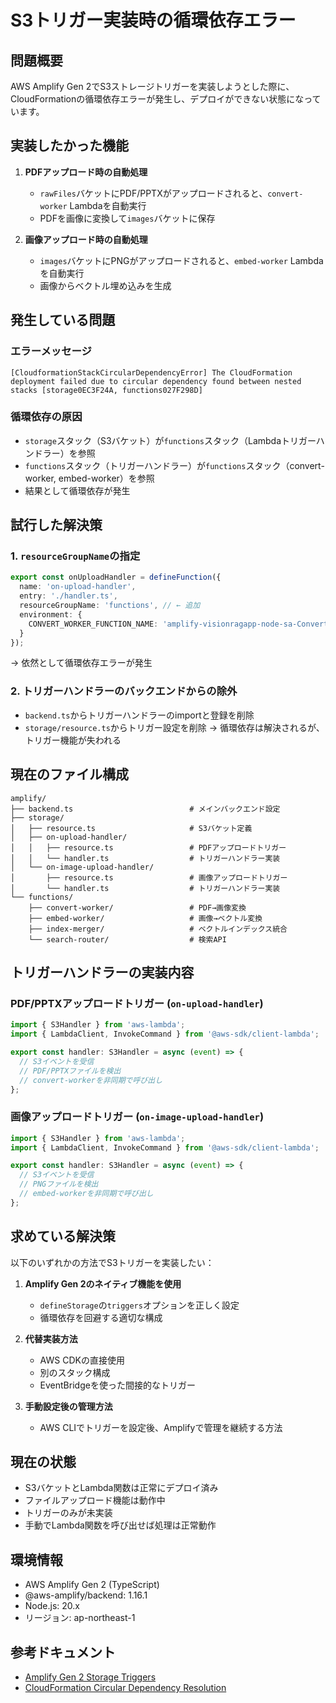 # S3トリガー実装時の循環依存エラー

## 問題概要

AWS Amplify Gen 2でS3ストレージトリガーを実装しようとした際に、CloudFormationの循環依存エラーが発生し、デプロイができない状態になっています。

## 実装したかった機能

1. **PDFアップロード時の自動処理**
   - `rawFiles`バケットにPDF/PPTXがアップロードされると、`convert-worker` Lambdaを自動実行
   - PDFを画像に変換して`images`バケットに保存

2. **画像アップロード時の自動処理**
   - `images`バケットにPNGがアップロードされると、`embed-worker` Lambdaを自動実行
   - 画像からベクトル埋め込みを生成

## 発生している問題

### エラーメッセージ
```
[CloudformationStackCircularDependencyError] The CloudFormation deployment failed due to circular dependency found between nested stacks [storage0EC3F24A, functions027F298D]
```

### 循環依存の原因
- `storage`スタック（S3バケット）が`functions`スタック（Lambdaトリガーハンドラー）を参照
- `functions`スタック（トリガーハンドラー）が`functions`スタック（convert-worker, embed-worker）を参照
- 結果として循環依存が発生

## 試行した解決策

### 1. `resourceGroupName`の指定
```typescript
export const onUploadHandler = defineFunction({
  name: 'on-upload-handler',
  entry: './handler.ts',
  resourceGroupName: 'functions', // ← 追加
  environment: {
    CONVERT_WORKER_FUNCTION_NAME: 'amplify-visionragapp-node-sa-ConvertWorkerBB08793B-EXp55WaMOZsA'
  }
});
```
→ 依然として循環依存エラーが発生

### 2. トリガーハンドラーのバックエンドからの除外
- `backend.ts`からトリガーハンドラーのimportと登録を削除
- `storage/resource.ts`からトリガー設定を削除
→ 循環依存は解決されるが、トリガー機能が失われる

## 現在のファイル構成

```
amplify/
├── backend.ts                          # メインバックエンド設定
├── storage/
│   ├── resource.ts                     # S3バケット定義
│   ├── on-upload-handler/
│   │   ├── resource.ts                 # PDFアップロードトリガー
│   │   └── handler.ts                  # トリガーハンドラー実装
│   └── on-image-upload-handler/
│       ├── resource.ts                 # 画像アップロードトリガー
│       └── handler.ts                  # トリガーハンドラー実装
└── functions/
    ├── convert-worker/                 # PDF→画像変換
    ├── embed-worker/                   # 画像→ベクトル変換
    ├── index-merger/                   # ベクトルインデックス統合
    └── search-router/                  # 検索API
```

## トリガーハンドラーの実装内容

### PDF/PPTXアップロードトリガー (`on-upload-handler`)
```typescript
import { S3Handler } from 'aws-lambda';
import { LambdaClient, InvokeCommand } from '@aws-sdk/client-lambda';

export const handler: S3Handler = async (event) => {
  // S3イベントを受信
  // PDF/PPTXファイルを検出
  // convert-workerを非同期で呼び出し
};
```

### 画像アップロードトリガー (`on-image-upload-handler`)
```typescript
import { S3Handler } from 'aws-lambda';
import { LambdaClient, InvokeCommand } from '@aws-sdk/client-lambda';

export const handler: S3Handler = async (event) => {
  // S3イベントを受信
  // PNGファイルを検出
  // embed-workerを非同期で呼び出し
};
```

## 求めている解決策

以下のいずれかの方法でS3トリガーを実装したい：

1. **Amplify Gen 2のネイティブ機能を使用**
   - `defineStorage`の`triggers`オプションを正しく設定
   - 循環依存を回避する適切な構成

2. **代替実装方法**
   - AWS CDKの直接使用
   - 別のスタック構成
   - EventBridgeを使った間接的なトリガー

3. **手動設定後の管理方法**
   - AWS CLIでトリガーを設定後、Amplifyで管理を継続する方法

## 現在の状態

- S3バケットとLambda関数は正常にデプロイ済み
- ファイルアップロード機能は動作中
- トリガーのみが未実装
- 手動でLambda関数を呼び出せば処理は正常動作

## 環境情報

- AWS Amplify Gen 2 (TypeScript)
- @aws-amplify/backend: 1.16.1
- Node.js: 20.x
- リージョン: ap-northeast-1

## 参考ドキュメント

- [Amplify Gen 2 Storage Triggers](https://docs.amplify.aws/react/build-a-backend/storage/triggers/)
- [CloudFormation Circular Dependency Resolution](https://github.com/aws-amplify/amplify-backend/issues)
